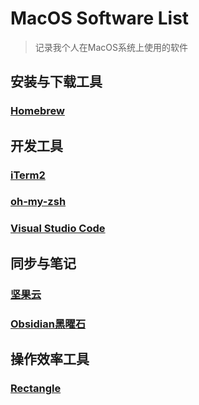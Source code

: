 # MacOS Software List

> 记录我个人在MacOS系统上使用的软件


## 安装与下载工具

### [Homebrew](https://brew.sh/)


## 开发工具

### [iTerm2](https://iterm2.com)

### [oh-my-zsh](https://ohmyz.sh)

### [Visual Studio Code](https://code.visualstudio.com)


## 同步与笔记

### [坚果云](https://www.jianguoyun.com)

### [Obsidian黑曜石](https://obsidian.md)

## 操作效率工具

### [Rectangle](https://github.com/rxhanson/Rectangle)

